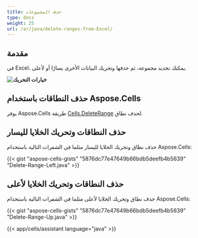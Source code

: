 ```yaml
---
title: حذف المجموعات
type: docs
weight: 25
url: /ar/java/delete-ranges-from-Excel/
---
```


## **مقدمة**

في Excel، يمكنك تحديد مجموعة، ثم حذفها وتحريك البيانات الأخرى يسارًا أو لأعلى.

**![خيارات التحريك](delete-range.png)**

## **حذف النطاقات باستخدام Aspose.Cells**

يوفر Aspose.Cells طريقة [Cells.DeleteRange](https://reference.aspose.com/cells/java/com.aspose.cells/cells#deleteRange-int-int-int-int-int-) لحذف نطاق.

## **حذف النطاقات وتحريك الخلايا لليسار**

حذف نطاق وتحريك الخلايا لليسار مثلما في الشفرات التالية باستخدام Aspose.Cells:

{{< gist "aspose-cells-gists" "5876dc77e47649b66bdb5deefb4b5639" "Delete-Range-Left.java" >}}

## **حذف النطاقات وتحريك الخلايا لأعلى**

حذف نطاق وتحريك الخلايا لأعلى مثلما في الشفرات التالية باستخدام Aspose.Cells:

{{< gist "aspose-cells-gists" "5876dc77e47649b66bdb5deefb4b5639" "Delete-Range-Up.java" >}}

{{< app/cells/assistant language="java" >}}
